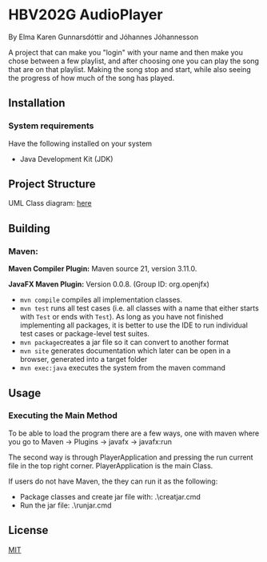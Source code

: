# HBV202G AudioPlayer
By Elma Karen Gunnarsdóttir and Jóhannes Jóhannesson

A project that can make you "login" with your name and then make you chose between a few playlist, and after choosing one you can play the song that 
are on that playlist. Making the song stop and start, while also seeing the progress of how much of the song has played.

## Installation

### System requirements
Have the following installed on your system
- Java Development Kit (JDK)

## Project Structure

UML Class diagram: [here](src/markdown/Skjámynd%202024-04-16%20134747.png)

## Building

### Maven:
<b>Maven Compiler Plugin:</b>
Maven source 21, version 3.11.0.

<b>JavaFX Maven Plugin:</b>
Version 0.0.8. (Group ID: org.openjfx) <br>

- `mvn compile` compiles all implementation classes.
- `mvn test` runs all test cases (i.e. all classes with a name that either starts with `Test` or ends with `Test`).
As long as you have not finished implementing all packages, it is better to use the IDE to
  run individual test cases or package-level test suites.
- `mvn package`creates a jar file so it can convert to another format
- `mvn site` generates documentation which later can be open in a browser, generated into a target folder
- `mvn exec:java` executes the system from the maven command

## Usage

### Executing the Main Method

To be able to load the program there are a few ways, one with maven where you go to Maven -> Plugins
-> javafx -> javafx:run

The second way is through PlayerApplication and pressing the run current file in the top right corner. PlayerApplication is the main Class.

If users do not have Maven, the they can run it as the following:
- Package classes and create jar file with: .\creatjar.cmd
- Run the jar file:    .\runjar.cmd


## License
[MIT](LICENSE)
